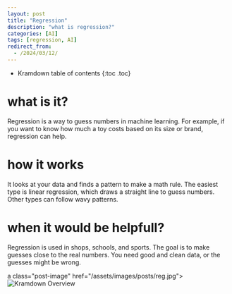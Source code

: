 ```yaml
---
layout: post
title: "Regression"
description: "what is regression?"
categories: [AI]
tags: [regression, AI]
redirect_from:
  - /2024/03/12/
---
```

* Kramdown table of contents
{:toc .toc}

# what is it?
Regression is a way to guess numbers in machine learning. For example, if you want to know how much a toy costs based on its size or brand, regression can help.

# how it works
It looks at your data and finds a pattern to make a math rule. The easiest type is linear regression, which draws a straight line to guess numbers.
Other types can follow wavy patterns.

# when it would be helpfull?
Regression is used in shops, schools, and sports. The goal is to make guesses close to the real numbers. You need good and clean data, or the guesses might be wrong.

a class="post-image" href="/assets/images/posts/reg.jpg">
<img itemprop="image" data-src="/assets/images/posts/reg.jpg" src="/assets/javascripts/unveil/loader.gif" alt="Kramdown Overview" />
</a>
